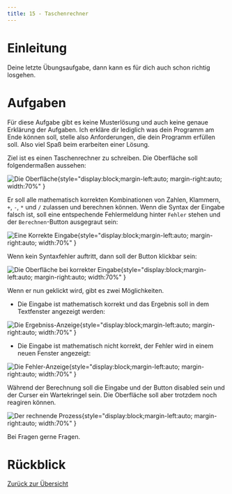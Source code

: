 ```yaml
---
title: 15 - Taschenrechner
---
```


# Einleitung

Deine letzte Übungsaufgabe, dann kann es für dich auch schon richtig losgehen.

# Aufgaben

Für diese Aufgabe gibt es keine Musterlösung und auch keine genaue Erklärung der
Aufgaben. Ich erkläre dir lediglich was dein Programm am Ende können soll,
stelle also Anforderungen, die dein Programm erfüllen soll. Also viel Spaß beim
erarbeiten einer Lösung.

Ziel ist es einen Taschenrechner zu schreiben. Die Oberfläche soll
folgendermaßen aussehen:

![](target_taschenrechner.jpg "Die Oberfläche"){style="display:block;margin-left:auto; margin-right:auto; width:70%" }

Er soll alle mathematisch korrekten Kombinationen von Zahlen, Klammern, `+`,
`-`, `*` und `/` zulassen und berechnen können. Wenn die Syntax der Eingabe
falsch ist, soll eine entspechende Fehlermeldung hinter `Fehler` stehen und der
`Berechnen`-Button ausgegraut sein:

![](target_taschenrechner_fehler.jpg "Eine Korrekte Eingabe"){style="display:block;margin-left:auto; margin-right:auto; width:70%" }

Wenn kein Syntaxfehler auftritt, dann soll der Button klickbar sein:

![](target_taschenrechner_ok.jpg "Die Oberfläche bei korrekter Eingabe"){style="display:block;margin-left:auto; margin-right:auto; width:70%" }

Wenn er nun geklickt wird, gibt es zwei Möglichkeiten.

- Die Eingabe ist mathematisch korrekt und das Ergebnis soll in dem Textfenster
 angezeigt werden:

![](target_taschenrechner_result.jpg "Die Ergebniss-Anzeige"){style="display:block;margin-left:auto; margin-right:auto; width:70%" }

- Die Eingabe ist mathematisch nicht korrekt, der Fehler wird in einem neuen
  Fenster angezeigt:

![](target_taschenrechner_fehler_math.jpg "Die Fehler-Anzeige"){style="display:block;margin-left:auto; margin-right:auto; width:70%" }

Während der Berechnung soll die Eingabe und der Button disabled sein und der
Curser ein Wartekringel sein. Die Oberfläche soll aber trotzdem noch reagiren
können.

![](target_taschenrechner_wait.jpg "Der rechnende Prozess"){style="display:block;margin-left:auto; margin-right:auto; width:70%" }

Bei Fragen gerne Fragen.

# Rückblick

[Zurück zur Übersicht](../Index.html)
